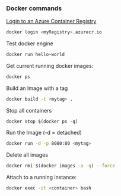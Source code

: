 ### Docker commands

[Login to an Azure Container Registry](https://docs.microsoft.com/de-de/azure/container-registry/container-registry-get-started-docker-cli)

```bash
docker login <myRegistry>.azurecr.io
```

Test docker engine

```bash
docker run hello-world
```

Get current running docker images:

```bash
docker ps
```

Build an Image with a tag

```bash
docker build -t <mytag> .
```

Stop all containers

```
docker stop $(docker ps -q)
```

Run the Image (-d = detached)

```bash
docker run -d -p 8080:80 <mytag>
```

Delete all images

```bash
docker rmi $(docker images -a -q) --force
```

Attach to a running instance:

```bash
docker exec -it <container> bash
```